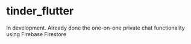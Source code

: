 # tinder_flutter
In development.
Already done the one-on-one private chat functionality using Firebase Firestore
